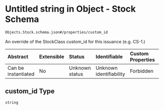 # Untitled string in Object - Stock Schema

```txt
Objects.Stock.schema.json#/properties/custom_id
```

An override of the StockClass custom_id for this issuance (e.g. CS-1.)

| Abstract            | Extensible | Status         | Identifiable            | Custom Properties | Additional Properties | Access Restrictions | Defined In                                                                |
| :------------------ | :--------- | :------------- | :---------------------- | :---------------- | :-------------------- | :------------------ | :------------------------------------------------------------------------ |
| Can be instantiated | No         | Unknown status | Unknown identifiability | Forbidden         | Allowed               | none                | [Stock.schema.json*](../objects/Stock.schema.json "open original schema") |

## custom_id Type

`string`
